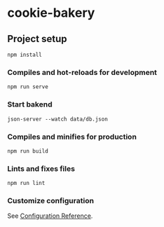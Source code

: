 # cookie-bakery

## Project setup
```
npm install
```

### Compiles and hot-reloads for development
```
npm run serve
```

### Start bakend
```
json-server --watch data/db.json
```

### Compiles and minifies for production
```
npm run build
```

### Lints and fixes files
```
npm run lint
```

### Customize configuration
See [Configuration Reference](https://cli.vuejs.org/config/).
